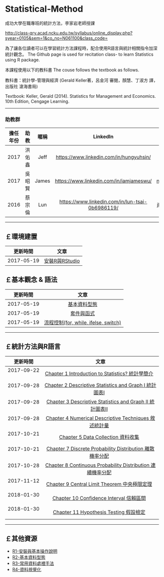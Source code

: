 
# Statistical-Method

成功大學在職專班的統計方法，李家岩老師授課

http://class-qry.acad.ncku.edu.tw/syllabus/online_display.php?syear=0105&sem=1&co_no=N061100&class_code=

為了讓各位讀者可以在學習統計方法課程時，配合使用R語言與統計相關指令加深統計觀念。
The Github page is used for recitation class- to learn Statistics using R package.

本課程使用以下的教科書 The couse follows the textbook as follows.

教科書：統計學-管理與經濟 (Gerald Keller著，呂金河 審閱，顏慧、丁淑方 譯，出版社 滄海書局)

Textbook: Keller, Gerald (2014). Statistics for Management and Economics. 10th Edition, Cengage Learning.

--------------------------------------------------------------------------------------------------------------------------------------------
  
### **助教群**    
 

| 擔任年份    |  助教        |    暱稱         |         LinkedIn                           | E-mail |
|:---------: | :----------:|:---------------:|:-----------:     |:---------------------------------------------------------------------------------------:|
| 2017       | 洪佑鑫       | Jeff            | https://www.linkedin.com/in/hungyuhsin/           | s903941@yahoo.com.tw |
| 2017       | 吳昭賢       | James           | https://www.linkedin.com/in/iamjameswu/           | new393988911@gmail.com |
| 2016       | 蔡宗倫       | Lun             | https://www.linkedin.com/in/lun-tsai-0b6986119/   | jkbon49027@yahoo.com.tw |
         

--------------------------------------------------------------------------------------------------------------------------------
  
## **￡環境建置**    
   
|  更新時間       |                      文章                                                                               |
|  :-----------:  | :-----------------------------------------------------------------------------------------------------: |
|  2017-05-19     | [安裝R與RStudio](https://po-lab.github.io/Data-Mining/Source-File/安裝R與RStudio/安裝R與RStudio.html)   | 



## **￡基本觀念 & 語法**   

|  更新時間       |                      文章                                                                                             |
| :-----------:   |:-----------------------------------------------------------------------------------------------------:                |
|  2017-05-19     | [基本資料型態](https://po-lab.github.io/Data-Mining/Source-File/基本資料型態/基本資料型態.html)                       | 
|  2017-05-19     | [套件與函式](https://po-lab.github.io/Data-Mining/Source-File/套件與函式/套件與函式.html)                             | 
|  2017-05-19     | [流程控制(for, while, ifelse, switch)](https://po-lab.github.io/Data-Mining/Source-File/流程控制/流程控制.html)       | 

    
--------------------------------------------------------------------------------------------------------------------------------

## **￡統計方法與R語言**    
   
|  更新時間       |                      文章                                                                               |
|  :-----------:  | :-----------------------------------------------------------------------------------------------------: |
|  2017-09-22     | [Chapter 1 Introduction to Statistics? 統計學簡介](http://rpubs.com/james_datacatcher/ch1)   | 
|  2017-09-28     | [Chapter 2 Descriptive Statistics and Graph I 統計圖表I](http://rpubs.com/james_datacatcher/ch2)   | 
|  2017-09-28     | [Chapter 3 Descriptive Statistics and Graph II 統計圖表II](http://rpubs.com/james_datacatcher/ch3)   | 
|  2017-09-28     | [Chapter 4 Numerical Descriptive Techniques 敘述統計量](http://rpubs.com/james_datacatcher/ch4)   | 
|  2017-10-21     | [Chapter 5 Data Collection 資料收集](http://rpubs.com/james_datacatcher/ch5)   | 
|  2017-10-21     | [Chapter 7 Discrete Probability Distribution 離散機率分配](http://rpubs.com/james_datacatcher/ch7)   | 
|  2017-10-28     | [Chapter 8 Continuous Probability Distribution 連續機率分配](http://rpubs.com/james_datacatcher/ch8)   | 
|  2017-11-12     | [Chapter 9 Central Limit Theorem 中央極限定理](http://rpubs.com/james_datacatcher/ch9)   | 
|  2018-01-30     | [Chapter 10 Confidence Interval 信賴區間](http://rpubs.com/james_datacatcher/ch10)   | 
|  2018-01-30     | [Chapter 11 Hypothesis Testing 假設檢定](http://rpubs.com/james_datacatcher/ch11)   | 
--------------------------------------------------------------------------------------------------------------------------------


## ￡其他資源
- [R1-安裝與基本操作說明 ](https://luntsai.github.io/R/R1-安裝與基本操作說明%20.html)
- [R2-基本資料型態](https://luntsai.github.io/R/R2-%E5%9F%BA%E6%9C%AC%E8%B3%87%E6%96%99%E5%9E%8B%E6%85%8B.html)
- [R3-常用資料處裡手法](https://luntsai.github.io/R/R3-常用資料處裡手法.html)
- [R4-資料視覺化](https://luntsai.github.io/R/Ch4-資料視覺化.html)

